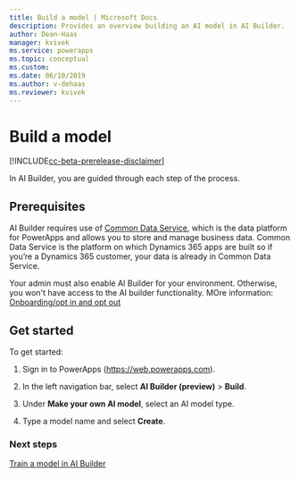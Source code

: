 ```yaml
---
title: Build a model | Microsoft Docs
description: Provides an overview building an AI model in AI Builder.
author: Dean-Haas
manager: kvivek
ms.service: powerapps
ms.topic: conceptual
ms.custom: 
ms.date: 06/10/2019
ms.author: v-dehaas
ms.reviewer: kvivek
---
```


# Build a model

[!INCLUDE[cc-beta-prerelease-disclaimer](./includes/cc-beta-prerelease-disclaimer.md)]

In AI Builder, you are guided through each step of the process.

## Prerequisites
AI Builder requires use of [Common Data Service](https://docs.microsoft.com/en-us/powerapps/maker/common-data-service/data-platform-intro), which is the data platform for PowerApps and allows you to store and manage business data. Common Data Service is the platform on which Dynamics 365 apps are built so if you’re a Dynamics 365 customer, your data is already in Common Data Service. 

Your admin must also enable AI Builder for your environment. Otherwise, you won't have access to the AI builder functionality. MOre information: [Onboarding/opt in and opt out](administration.md)
<!--

- For more information about the Common Data Service, go to Common Data Service in PowerApps Docs.
- For information about how to import data into Common Data Service, go to  Add data to an entity using Power Query in PowerApps Docs.

-->

## Get started
To get started:
1. Sign in to PowerApps (<https://web.powerapps.com>). 
2.	In the left navigation bar, select **AI Builder (preview)** > **Build**.
3.	Under **Make your own AI model**, select an AI model type.

4.	Type a model name and select **Create**.

### Next steps
[Train a model in AI Builder](train-model-ai-builder.md) 

